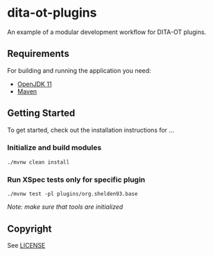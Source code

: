 # dita-ot-plugins

An example of a modular development workflow for DITA-OT plugins.

## Requirements

For building and running the application you need:

- [OpenJDK 11](https://openjdk.org/projects/jdk/11/)
- [Maven](https://maven.apache.org)

## Getting Started

To get started, check out the installation instructions for ...

### Initialize and build modules

```shell
./mvnw clean install
```

### Run XSpec tests only for specific plugin

```shell
./mvnw test -pl plugins/org.shelden93.base
```

_Note: make sure that tools are initialized_

## Copyright

See [LICENSE](LICENSE)
